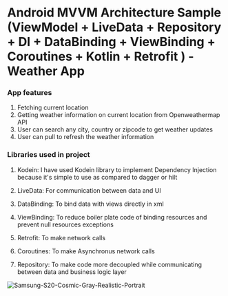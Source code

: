 # Android MVVM Architecture Sample (ViewModel + LiveData + Repository + DI + DataBinding + ViewBinding + Coroutines + Kotlin + Retrofit ) - Weather App

### App features
1. Fetching current location
2. Getting weather information on current location from Openweathermap API
3. User can search any city, country or zipcode to get weather updates
4. User can pull to refresh the weather information


### Libraries used in project

1. Kodein: I have used Kodein library to implement Dependency Injection because it's simple to use as compared to dagger or hilt

2. LiveData: For communication between data and UI

3. DataBinding: To bind data with views directly in xml

4. ViewBinding: To reduce boiler plate code of binding resources and prevent null resources exceptions

5. Retrofit: To make network calls

6. Coroutines: To make Asynchronus network calls

7. Repository: To make code more decoupled while communicating between data and business logic layer



![Samsung-S20-Cosmic-Gray-Realistic-Portrait](https://github.com/ehsanullah08/WeatherAppTask/assets/33160240/7a0644bf-9a04-453a-87a9-4b668b4fd52d)
